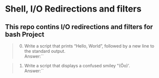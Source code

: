 # Shell, I/O Redirections and filters

## This repo contins I/O redirections and filters for bash Project

> 0. Write a script that prints “Hello, World”, followed by a new line to the standard output.<br>
> Answer:``<br>

> 1. Write a script that displays a confused smiley "(Ôo)'.<br>
> Answer:``<br>

